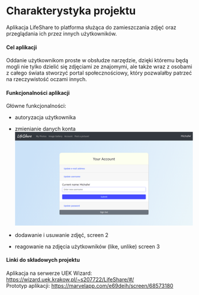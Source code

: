 # Charakterystyka projektu
Aplikacja LifeShare to platforma służąca do zamieszczania zdjęć oraz przeglądania ich przez innych użytkowników.

#### Cel aplikacji
Oddanie użytkownikom proste w obsłudze narzędzie, dzięki któremu będą mogli nie tylko dzielić się zdjęciami ze znajomymi, ale także wraz z osobami z całego świata stworzyć portal społecznościowy, który pozwalałby patrzeć na rzeczywistość oczami innych.

#### Funkcjonalności aplikacji
Główne funkcjonalności: 
- autoryzacja użytkownika

- zmienianie danych konta
![brak obrazka](./account-data-change.png "Zmienianie danych konta")
- dodawanie i usuwanie zdjęć,
screen 2
- reagowanie na zdjęcia użytkowników (like, unlike)
screen 3
#### Linki do składowych projektu
Aplikacja na serwerze UEK Wizard: https://wizard.uek.krakow.pl/~s207722/LifeShare/#/ <br>
Prototyp aplikacji: https://marvelapp.com/e69deih/screen/68573180

